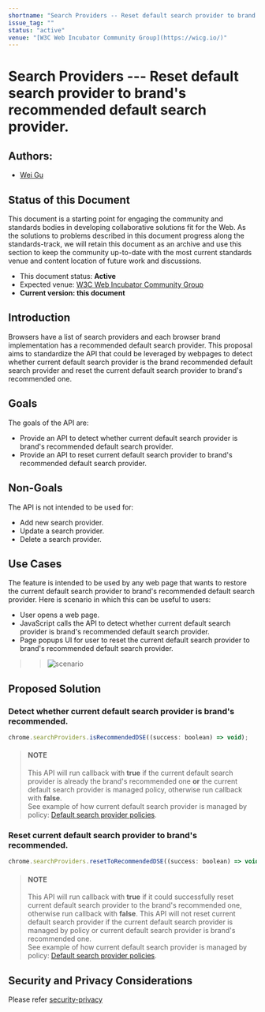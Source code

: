 ```yaml
---
shortname: "Search Providers -- Reset default search provider to brand's recommended default search provider."
issue_tag: ""
status: "active"
venue: "[W3C Web Incubator Community Group](https://wicg.io/)"
---
```


# Search Providers --- Reset default search provider to brand's recommended default search provider.

## Authors:

- [Wei Gu](mailto:guw@microsoft.com)

## Status of this Document

This document is a starting point for engaging the community and standards
bodies in developing collaborative solutions fit for the Web. As the solutions
to problems described in this document progress along the standards-track, we
will retain this document as an archive and use this section to keep the
community up-to-date with the most current standards venue and content location
of future work and discussions.

* This document status: **Active**
* Expected venue: [W3C Web Incubator Community Group](https://wicg.io/)
* **Current version: this document**

## Introduction

Browsers have a list of search providers and each browser brand implementation has a recommended default search provider. This proposal aims to standardize the API that could be leveraged by webpages to detect whether current default search provider is the brand recommended default search provider and reset the current default search provider to brand's recommended one.

## Goals

The goals of the API are:

- Provide an API to detect whether current default search provider is brand's recommended default search provider.
- Provide an API to reset current default search provider to brand's recommended default search provider.

## Non-Goals

The API is not intended to be used for:

- Add new search provider.
- Update a search provider.
- Delete a search provider.

## Use Cases

The feature is intended to be used by any web page that wants to restore the current default search provider to brand's recommended default search provider. Here is scenario in which this can be useful to users:

- User opens a web page.
- JavaScript calls the API to detect whether current default search provider is brand's recommended default search provider.
- Page popups UI for user to reset the current default search provider to brand's recommended default search provider.
>>![scenario](scenario.gif)

## Proposed Solution

### Detect whether current default search provider is brand's recommended.

```js
chrome.searchProviders.isRecommendedDSE((success: boolean) => void);
```
> #### NOTE
> This API will run callback with **true** if the current default search provider is already the brand's recommended one **or** the current default search provider is managed policy, otherwise run callback with **false**.\
> See example of how current default search provider is managed by policy: [Default search provider policies](https://learn.microsoft.com/en-us/DeployEdge/microsoft-edge-policies#default-search-provider-policies). 

### Reset current default search provider to brand's recommended.

```js
chrome.searchProviders.resetToRecommendedDSE((success: boolean) => void)
```
> #### NOTE
> This API will run callback with **true** if it could successfully reset current default search provider to the brand's recommended one, otherwise run callback with **false**. This API will not reset  current default search provider if the current default search provider is managed by policy or current default search provider is brand's recommended one.\
> See example of how current default search provider is managed by policy: [Default search provider policies](https://learn.microsoft.com/en-us/DeployEdge/microsoft-edge-policies#default-search-provider-policies). 

## Security and Privacy Considerations

Please refer [security-privacy](./security-privacy.md)

